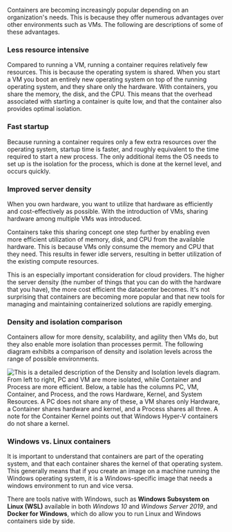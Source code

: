 
Containers are becoming increasingly popular depending on an organization's needs. This is because they offer numerous advantages over other environments such as VMs. The following are descriptions of some of these advantages. 

### Less resource intensive
Compared to running a VM, running a container requires relatively few resources. This is because the operating system is shared. When you start a VM you boot an entirely new operating system on top of the running operating system, and they share only the hardware. With containers, you share the memory, the disk, and the CPU. This means that the overhead associated with starting a container is quite low, and that the container also provides optimal isolation. 

### Fast startup
Because running a container requires only a few extra resources over the operating system, startup time is faster, and roughly equivalent to the time required to start a new process. The only additional items the OS needs to set up is the isolation for the process, which is done at the kernel level, and occurs quickly.   

### Improved server density
When you own hardware, you want to utilize that hardware as efficiently and cost-effectively as possible. With the introduction of VMs, sharing hardware among multiple VMs was introduced. 

Containers take this sharing concept one step further by enabling even more efficient utilization of memory, disk, and CPU from the available hardware. This is because VMs only consume the memory and CPU that they need. This results in fewer idle servers, resulting in better utilization of the existing compute resources. 

This is an especially important consideration for cloud providers. The higher the server density (the number of things that you can do with the hardware that you have), the more cost efficient the datacenter becomes. It's not surprising that containers are becoming more popular and that new tools for managing and maintaining containerized solutions are rapidly emerging.

### Density and isolation comparison
Containers allow for more density, scalability, and agility then VMs do, but they also enable more isolation than processes permit. The following diagram exhibits a comparison of density and isolation levels across the range of possible environments.

![This is a detailed description of the Density and Isolation levels diagram. From left to right, PC and VM are more isolated, while Container and Process are more efficient. Below, a table has the columns PC, VM, Container, and Process, and the rows Hardware, Kernel, and System Resources. A PC does not share any of these, a VM shares only Hardware, a Container shares hardware and kernel, and a Process shares all three. A note for the Container Kernel points out that Windows Hyper-V containers do not share a kernel.](../Linked_Image_Files\Density_and_Isolation.png)


### Windows vs. Linux containers
It is important to understand that containers are part of the operating system, and that each container shares the kernel of that operating system. This generally means that if you create an image on a machine running the Windows operating system, it is a Windows-specific image that needs a windows environment to run and vice versa.

There are tools native with Windows, such as **Windows Subsystem on Linux (WSL)** available in both *Windows 10* and *Windows Server 2019*, and **Docker for Windows**, which do allow you to run Linux and Windows containers side by side.
